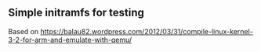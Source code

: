 ## Simple initramfs for testing

Based on https://balau82.wordpress.com/2012/03/31/compile-linux-kernel-3-2-for-arm-and-emulate-with-qemu/
